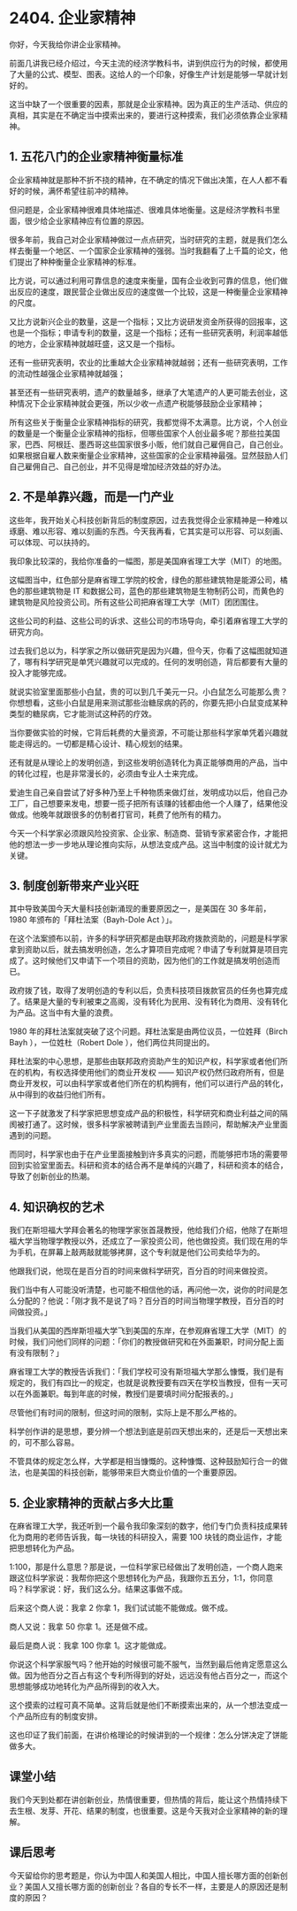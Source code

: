 # 2404. 企业家精神

你好，今天我给你讲企业家精神。

前面几讲我已经介绍过，今天主流的经济学教科书，讲到供应行为的时候，都使用了大量的公式、模型、图表。这给人的一个印象，好像生产计划是能够一早就计划好的。

这当中缺了一个很重要的因素，那就是企业家精神。因为真正的生产活动、供应的真相，其实是在不确定当中摸索出来的，要进行这种摸索，我们必须依靠企业家精神。

## 1. 五花八门的企业家精神衡量标准

企业家精神就是那种不折不挠的精神，在不确定的情况下做出决策，在人人都不看好的时候，满怀希望往前冲的精神。

但问题是，企业家精神很难具体地描述、很难具体地衡量。这是经济学教科书里面，很少给企业家精神应有位置的原因。

很多年前，我自己对企业家精神做过一点点研究，当时研究的主题，就是我们怎么样去衡量一个地区、一个国家企业家精神的强弱。当时我翻看了上千篇的论文，他们提出了种种衡量企业家精神的标准。

比方说，可以通过利用可靠信息的速度来衡量，国有企业收到可靠的信息，他们做出反应的速度，跟民营企业做出反应的速度做一个比较，这是一种衡量企业家精神的尺度。

又比方说新兴企业的数量，这是一个指标；又比方说研发资金所获得的回报率，这也是一个指标；申请专利的数量，这是一个指标；还有一些研究表明，利润率越低的地方，企业家精神就越旺盛，这又是一个指标。

还有一些研究表明，农业的比重越大企业家精神就越弱；还有一些研究表明，工作的流动性越强企业家精神就越强；

甚至还有一些研究表明，遗产的数量越多，继承了大笔遗产的人更可能去创业，这种情况下企业家精神就会更强，所以少收一点遗产税能够鼓励企业家精神；

所有这些关于衡量企业家精神指标的研究，我都觉得不太满意。比方说，个人创业的数量是一个衡量企业家精神的指标，但哪些国家个人创业最多呢？那些拉美国家，巴西、阿根廷、墨西哥这些国家很多小贩，他们就自己雇佣自己，自己创业。如果根据自雇人数来衡量企业家精神，这些国家的企业家精神最强。显然鼓励人们自己雇佣自己、自己创业，并不见得是增加经济效益的好办法。

## 2. 不是单靠兴趣，而是一门产业

这些年，我开始关心科技创新背后的制度原因，过去我觉得企业家精神是一种难以琢磨、难以形容、难以刻画的东西。今天我再看，它其实是可以形容、可以刻画、可以体现、可以扶持的。

我印象比较深的，我给你准备的一幅图，那是美国麻省理工大学（MIT）的地图。

这幅图当中，红色部分是麻省理工学院的校舍，绿色的那些建筑物是能源公司，橘色的那些建筑物是 IT 和数据公司，蓝色的那些建筑物是生物制药公司，而黄色的建筑物是风险投资公司。所有这些公司把麻省理工大学（MIT）团团围住。

这些公司的利益、这些公司的诉求、这些公司的市场导向，牵引着麻省理工大学的研究方向。

过去我们总以为，科学家之所以做研究是因为兴趣，但今天，你看了这幅图就知道了，哪有科学研究是单凭兴趣就可以完成的。任何的发明创造，背后都要有大量的投入才能够完成。

就说实验室里面那些小白鼠，贵的可以到几千美元一只。小白鼠怎么可能那么贵？你想想看，这些小白鼠是用来测试那些治糖尿病的药的，你要先把小白鼠变成某种类型的糖尿病，它才能测试这种药的疗效。

当你要做实验的时候，它背后耗费的大量资源，不可能让那些科学家单凭着兴趣就能走得远的。一切都是精心设计、精心规划的结果。

还有就是从理论上的发明创造，到这些发明创造转化为真正能够商用的产品，当中的转化过程，也是非常漫长的，必须由专业人士来完成。

爱迪生自己亲自尝试了好多种乃至上千种物质来做灯丝，发明成功以后，他自己办工厂，自己想要来发电，想要一揽子把所有该赚的钱都由他一个人赚了，结果他没做成。他晚年就跟很多的仿制者打官司，耗费了他所有的精力。

今天一个科学家必须跟风险投资家、企业家、制造商、营销专家紧密合作，才能把他的想法一步一步地从理论推向实际，从想法变成产品。这当中制度的设计就尤为关键。

## 3. 制度创新带来产业兴旺

其中导致美国今天大量科技创新涌现的重要原因之一，是美国在 30 多年前，1980 年颁布的「拜杜法案（Bayh-Dole Act ）」。

在这个法案颁布以前，许多的科学研究都是由联邦政府拨款资助的，问题是科学家拿到资助以后，就去搞发明创造，怎么才算项目完成呢？申请了专利就算是项目完成了。这时候他们又申请下一个项目的资助，因为他们的工作就是搞发明创造而已。

政府拨了钱，取得了发明创造的专利以后，负责科技项目拨款官员的任务也算完成了。结果是大量的专利被束之高阁，没有转化为民用、没有转化为商用、没有转化为产品。这当中有大量的浪费。

1980 年的拜杜法案就突破了这个问题。拜杜法案是由两位议员，一位姓拜（Birch Bayh ），一位姓杜（Robert Dole ），他们两位共同提出的。

拜杜法案的中心思想，是那些由联邦政府资助产生的知识产权，科学家或者他们所在的机构，有权选择使用他们的商业开发权 —— 知识产权仍然归政府所有，但是商业开发权，可以由科学家或者他们所在的机构拥有，他们可以进行产品的转化，从中得到的收益归他们所有。

这一下子就激发了科学家把思想变成产品的积极性，科学研究和商业利益之间的隔阂被打通了。这时候，很多科学家被聘请到产业里面去当顾问，帮助解决产业里面遇到的问题。

而同时，科学家也由于在产业里面接触到许多真实的问题，而能够把市场的需要带回到实验室里面去。科研和资本的结合再不是单纯的兴趣了，科研和资本的结合，导致了创新创业的热潮。

## 4. 知识确权的艺术

我们在斯坦福大学拜会著名的物理学家张首晟教授，他给我们介绍，他除了在斯坦福大学当物理学教授以外，还成立了一家投资公司，他也做投资。我们现在用的华为手机，在屏幕上敲两敲就能够拷屏，这个专利就是他们公司卖给华为的。

他跟我们说，他现在是百分百的时间来做科学研究，百分百的时间来做投资。

我们当中有人可能没听清楚，也可能不相信他的话，再问他一次，说你的时间是怎么分配的？他说：「刚才我不是说了吗？百分百的时间当物理学教授，百分百的时间做投资。」

当我们从美国的西岸斯坦福大学飞到美国的东岸，在参观麻省理工大学（MIT）的时候，我们问他们同样的问题：「你们的教授做研究和在外面兼职，时间分配上面有没有限制？」

麻省理工大学的教授告诉我们：「我们学校可没有斯坦福大学那么慷慨，我们是有规定的，我们有四比一的规定，也就是说教授要有四天在学校当教授，但有一天可以在外面兼职。每到年底的时候，教授们是要填时间分配报表的。」

尽管他们有时间的限制，但这时间的限制，实际上是不那么严格的。

科学创作讲的是思想，要分辨一个想法到底是前四天想出来的，还是后一天想出来的，可不那么容易。

不管具体的规定怎么样，大学都是相当慷慨的。这种慷慨、这种鼓励知行合一的做法，也是美国的科技创新，能够带来巨大商业价值的一个重要原因。

## 5. 企业家精神的贡献占多大比重

在麻省理工大学，我还听到一个最令我印象深刻的数字，他们专门负责科技成果转化为商用的老师告诉我，每一块钱的科研投入，需要 100 块钱的商业运作，才能把思想转化为产品。

1:100，那是什么意思？那是说，一位科学家已经做出了发明创造，一个商人跑来跟这位科学家说：我帮你把这个思想转化为产品，我跟你五五分，1:1，你同意吗？科学家说：好，我们这么分。结果这事做不成。

后来这个商人说：我拿 2 你拿 1，我们试试能不能做成。做不成。

商人又说：我拿 50 你拿 1。还是做不成。

最后是商人说：我拿 100 你拿 1。这才能做成。

你说这个科学家服气吗？他开始的时候很可能不服气，当然到最后他肯定愿意这么做。因为他百分之百占有这个专利所得到的好处，远远没有他占百分之一，而这个思想能够成功地转化为产品所得到的收入大。

这个摸索的过程可真不简单。这背后就是他们不断摸索出来的，从一个想法变成一个产品所应有的制度安排。

这也印证了我们前面，在讲价格理论的时候讲到的一个规律：怎么分饼决定了饼能做多大。

## 课堂小结

我们今天到处都在讲创新创业，热情很重要，但热情的背后，能让这个热情持续下去生根、发芽、开花、结果的制度，也很重要。这是今天我对企业家精神的新的理解。

## 课后思考

今天留给你的思考题是，你认为中国人和美国人相比，中国人擅长哪方面的创新创业？美国人又擅长哪方面的创新创业？各自的专长不一样，主要是人的原因还是制度的原因？

